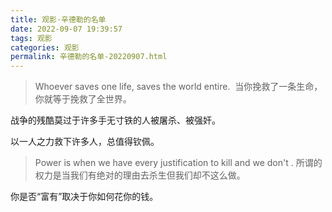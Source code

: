 ```yaml
---
title: 观影·辛德勒的名单
date: 2022-09-07 19:39:57
tags: 观影
categories: 观影
permalink: 辛德勒的名单-20220907.html
---
```



>Whoever saves one life, saves the world entire. 
>当你挽救了一条生命，你就等于挽救了全世界。


战争的残酷莫过于许多手无寸铁的人被屠杀、被强奸。

以一人之力救下许多人，总值得钦佩。

> Power is when we have every justification to kill and we don't .
> 所谓的权力是当我们有绝对的理由去杀生但我们却不这么做。

你是否“富有”取决于你如何花你的钱。